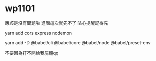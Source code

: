 # wp1101
應該是沒有問題啦
進階這次就先不了
貼心提醒記得先

yarn add cors express nodemon

yarn add -D @babel/cli @babel/core @babel/node @babel/preset-env

不要因為打不開給我屍體qq
